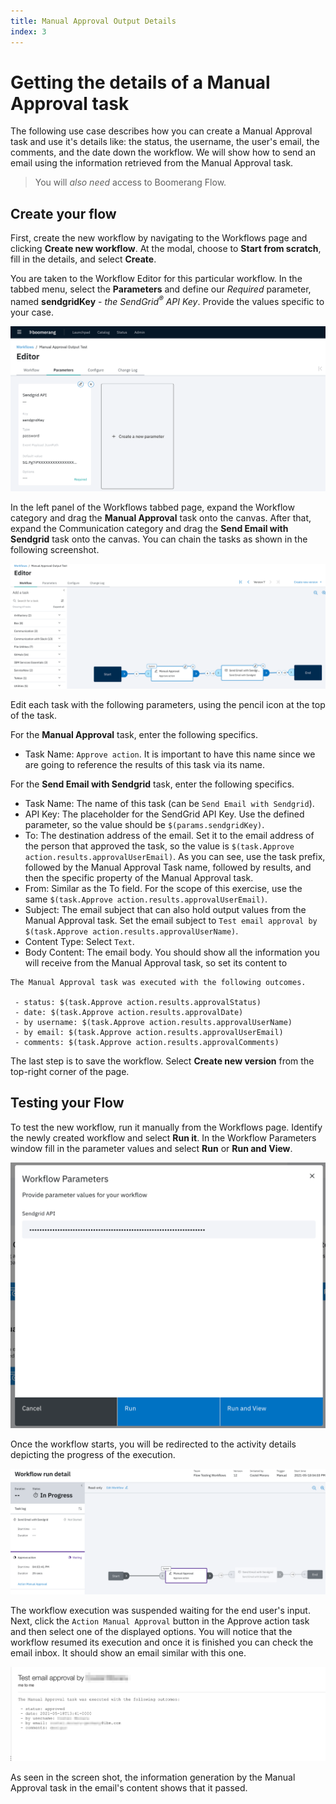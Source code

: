 ```yaml
---
title: Manual Approval Output Details
index: 3
---
```


# Getting the details of a Manual Approval task

The following use case describes how you can create a Manual Approval task and use it's details like: the status, the username, the user's email, the comments, and the date down the workflow. We will show how to send an email using the information retrieved from the Manual Approval task.

> You will _also need_ access to Boomerang Flow.

## Create your flow

First, create the new workflow by navigating to the Workflows page and clicking **Create new workflow**. At the modal, choose to **Start from scratch**, fill in the details, and select **Create**.

You are taken to the Workflow Editor for this particular workflow. In the tabbed menu, select the **Parameters** and define our _Required_ parameter, named **sendgridKey** - _the SendGrid<sup>®</sup> API Key_. Provide the values specific to your case.

![Workflow Parameters](./assets/manual-approval-define-parameters.png)

In the left panel of the Workflows tabbed page, expand the Workflow category and drag the **Manual Approval** task onto the canvas. After that, expand the Communication category and drag the **Send Email with Sendgrid** task onto the canvas. You can chain the tasks as shown in the following screenshot.

![Workflow Design](./assets/manual-approval-workflow-design.png)

Edit each task with the following parameters, using the pencil icon at the top of the task.

For the **Manual Approval** task, enter the following specifics.

- Task Name: `Approve action`. It is important to have this name since we are going to reference the results of this task via its name.

For the **Send Email with Sendgrid** task, enter the following specifics.

- Task Name: The name of this task (can be `Send Email with Sendgrid`).
- API Key: The placeholder for the SendGrid API Key. Use the defined parameter, so the value should be `$(params.sendgridKey)`.
- To: The destination address of the email. Set it to the email address of the person that approved the task, so the value is `$(task.Approve action.results.approvalUserEmail)`. As you can see, use the task prefix, followed by the Manual Approval Task name, followed by results, and then the specific property of the Manual Approval task.
- From: Similar as the To field. For the scope of this exercise, use the same `$(task.Approve action.results.approvalUserEmail)`.
- Subject: The email subject that can also hold output values from the Manual Approval task. Set the email subject to `Test email approval by $(task.Approve action.results.approvalUserName)`.
- Content Type: Select `Text`.
- Body Content: The email body. You should show all the information you will receive from the Manual Approval task, so set its content to

```
The Manual Approval task was executed with the following outcomes.

 - status: $(task.Approve action.results.approvalStatus)
 - date: $(task.Approve action.results.approvalDate)
 - by username: $(task.Approve action.results.approvalUserName)
 - by email: $(task.Approve action.results.approvalUserEmail)
 - comments: $(task.Approve action.results.approvalComments)
```

The last step is to save the workflow. Select **Create new version** from the top-right corner of the page.

## Testing your Flow

To test the new workflow, run it manually from the Workflows page. Identify the newly created workflow and select **Run it**. In the Workflow Parameters window fill in the parameter values and select **Run** or **Run and View**.

![Workflow Parameters](./assets/manual-approval-run.png)

Once the workflow starts, you will be redirected to the activity details depicting the progress of the execution.

![Workflow Running Details](./assets/manual-approval-running.png)

The workflow execution was suspended waiting for the end user's input. Next, click the `Action Manual Approval` button in the Approve action task and then select one of the displayed options. You will notice that the workflow resumed its execution and once it is finished you can check the email inbox. It should show an email similar with this one.

![Email Inbox](./assets/manual-approval-email-received.png)

As seen in the screen shot, the information generation by the Manual Approval task in the email's content shows that it passed.
